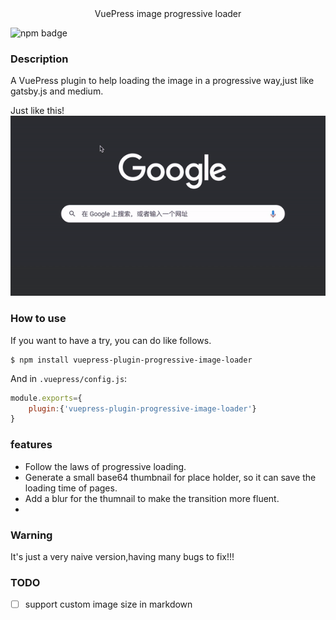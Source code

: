 <center> VuePress image progressive loader</center>


![npm badge](https://nodei.co/npm/uepress-plugin-progressive-image-loader.png)

### Description

A VuePress plugin to help loading the image in a progressive way,just like gatsby.js and medium.

Just like this!
![a demo](./.images/screen-shot.gif)


### How to use

If you want to have a try, you can do like follows.

```shell
$ npm install vuepress-plugin-progressive-image-loader
```

And in `.vuepress/config.js`:

```js
module.exports={
    plugin:{'vuepress-plugin-progressive-image-loader'}
}
```

### features

- Follow the laws of progressive loading.
- Generate a small base64 thumbnail for place holder, so it can save the loading time of pages.
- Add a blur for the thumnail to make the transition more fluent.
- 
### Warning 

It's just a very naive version,having many bugs to fix!!!

### TODO
- [ ] support custom image size in markdown
